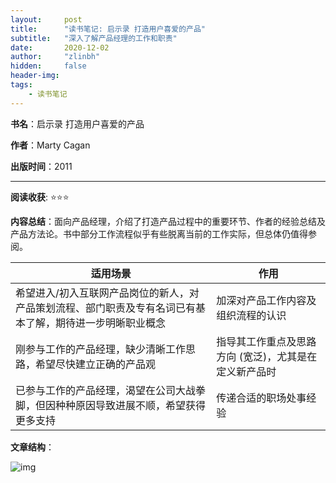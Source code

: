 ```yaml
---
layout:     post
title:      "读书笔记: 启示录 打造用户喜爱的产品"
subtitle:   "深入了解产品经理的工作和职责"
date:       2020-12-02
author:     "zlinbh"
hidden:		false
header-img: 
tags:
    - 读书笔记
---
```


**书名**：启示录 打造用户喜爱的产品

**作者**：Marty Cagan

**出版时间**：2011

***

**阅读收获**: ⭐⭐⭐

**内容总结**：面向产品经理，介绍了打造产品过程中的重要环节、作者的经验总结及产品方法论。书中部分工作流程似乎有些脱离当前的工作实际，但总体仍值得参阅。

| 适用场景                                                     | 作用                                                  |
| ------------------------------------------------------------ | ----------------------------------------------------- |
| 希望进入/初入互联网产品岗位的新人，对产品策划流程、部门职责及专有名词已有基本了解，期待进一步明晰职业概念 | 加深对产品工作内容及组织流程的认识                    |
| 刚参与工作的产品经理，缺少清晰工作思路，希望尽快建立正确的产品观 | 指导其工作重点及思路方向 (宽泛)，尤其是在定义新产品时 |
| 已参与工作的产品经理，渴望在公司大战拳脚，但因种种原因导致进展不顺，希望获得更多支持 | 传递合适的职场处事经验                                |

**文章结构**：

![img](https://img.imgdb.cn/item/600bc6a63ffa7d37b3a13186.png)